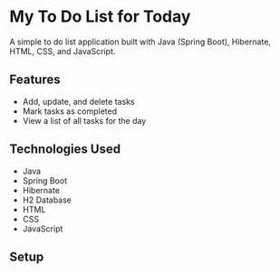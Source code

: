 # My To Do List for Today

A simple to do list application built with Java (Spring Boot), Hibernate, HTML, CSS, and JavaScript.

## Features
- Add, update, and delete tasks
- Mark tasks as completed
- View a list of all tasks for the day

## Technologies Used
- Java
- Spring Boot
- Hibernate
- H2 Database
- HTML
- CSS
- JavaScript

## Setup

